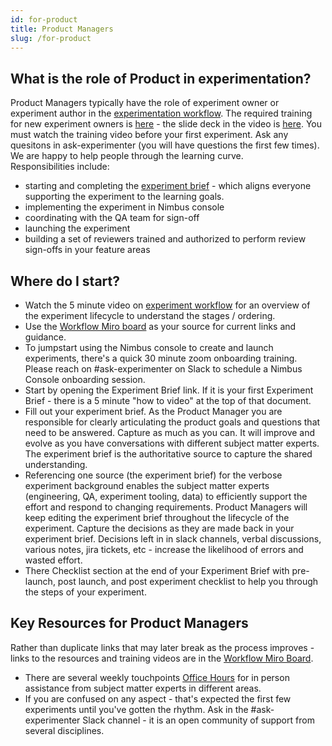 ```yaml
---
id: for-product
title: Product Managers
slug: /for-product
---
```


## What is the role of Product in experimentation?
Product Managers typically have the role of experiment owner or experiment author in the [experimentation workflow](https://mozilla.hosted.panopto.com/Panopto/Pages/Viewer.aspx?id=4d337632-a0bd-4be7-bee8-ae5b017134ae&start=0).  The required training for new experiment owners is [here](https://mozilla.hosted.panopto.com/Panopto/Pages/Viewer.aspx?id=3bcc9a08-50a4-45bb-88fe-af2001116cb3) - the slide deck in the video is [here](https://docs.google.com/presentation/d/11jGYVCRhzqG5R4aemcNtfQ3umzsQAcZrGiFp5a9T7us/edit#slide=id.g144dc03564c_0_7). You must watch the training video before your first experiment.  Ask any quesitons in ask-experimenter (you will have questions the first few times).  We are happy to help people through the learning curve.  
Responsibilities include:
*  starting and completing the [experiment brief](https://docs.google.com/document/d/1eFGL9FATIuZudjSItpIT2Ct1C5qb5E3Qk7hJuJQT67s/edit#) - which aligns everyone supporting the experiment to the learning goals.
*  implementing the experiment in Nimbus console
*  coordinating with the QA team for sign-off
*  launching the experiment
*  building a set of reviewers trained and authorized to perform review sign-offs in your feature areas

## Where do I start?
*  Watch the 5 minute video on [experiment workflow](https://experimenter.info/workflow/overview) for an overview of the experiment lifecycle to understand the stages / ordering.
*  Use the [Workflow Miro board](https://experimenter.info/workflow/overview) as your source for current links and guidance.
*  To jumpstart using the Nimbus console to create and launch experiments, there's a quick 30 minute zoom onboarding training. Please reach on #ask-experimenter on Slack to schedule a Nimbus Console onboarding session.
*  Start by opening the Experiment Brief link.  If it is your first Experiment Brief - there is a 5 minute "how to video" at the top of that document.   
*  Fill out your experiment brief.  As the Product Manager you are responsible for clearly articulating the product goals and questions that need to be answered.  Capture as much as you can.  It will improve and evolve as you have conversations with different subject matter experts.  The experiment brief is the authoritative source to capture the shared understanding.  
*  Referencing one source (the experiment brief) for the verbose experiment background enables the subject matter experts (engineering, QA, experiment tooling, data) to efficiently support the effort and respond to changing requirements.   Product Managers will keep editing the experiment brief throughout the lifecycle of the experiment. Capture the decisions as they are made back in your experiment brief.  Decisions left in in slack channels, verbal discussions, various notes, jira tickets, etc - increase the likelihood of errors and wasted effort. 
*  There Checklist section at the end of your Experiment Brief with pre-launch, post launch, and post experiment checklist to help you through the steps of your experiment.

## Key Resources for Product Managers
Rather than duplicate links that may later break as the process improves - links to the resources and training videos are in the [Workflow Miro Board](https://experimenter.info/workflow/overview).   
*  There are several weekly touchpoints [Office Hours](https://mana.mozilla.org/wiki/display/DATA/Office+Hours) for in person assistance from subject matter experts in different areas.  
*  If you are confused on any aspect - that's expected the first few experiments until you've gotten the rhythm.  Ask in the #ask-experimenter Slack channel - it is an open community of support from several disciplines.   

